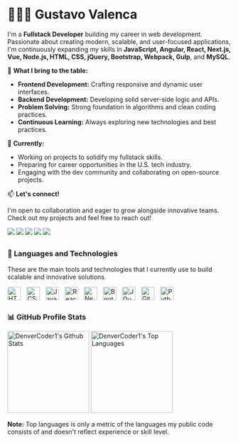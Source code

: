 
# 👨🏻‍💻 Gustavo Valenca

I'm a **Fullstack Developer** building my career in web development. Passionate about creating modern, scalable, and user-focused applications, I'm continuously expanding my skills in **JavaScript, Angular, React, Next.js, Vue, Node.js, HTML, CSS, jQuery, Bootstrap, Webpack, Gulp**, and **MySQL**.

🌟 **What I bring to the table:**
- **Frontend Development:** Crafting responsive and dynamic user interfaces.
- **Backend Development:** Developing solid server-side logic and APIs.
- **Problem Solving:** Strong foundation in algorithms and clean coding practices.
- **Continuous Learning:** Always exploring new technologies and best practices.

🚀 **Currently:**
- Working on projects to solidify my fullstack skills.
- Preparing for career opportunities in the U.S. tech industry.
- Engaging with the dev community and collaborating on open-source projects.

📫 **Let's connect!**

I'm open to collaboration and eager to grow alongside innovative teams. Check out my projects and feel free to reach out!

 
 
<div> 
    <a href="https://instagram.com/gugatampa" target="_blank" rel="noopener"><img src="https://img.shields.io/badge/-Instagram-%23E4405F?style=for-the-badge&logo=instagram&logoColor=white"></a>
    <a href="https://www.twitch.tv/gugatampa" target="_blank" rel="noopener"><img src="https://img.shields.io/badge/Twitch-9146FF?style=for-the-badge&logo=twitch&logoColor=white"></a>
    <a href="https://discord.gg/3QQyR5whBZ" target="_blank" rel="noopener"><img src="https://img.shields.io/badge/Discord-7289DA?style=for-the-badge&logo=discord&logoColor=white"></a> 
    <a href="mailto:gugavalenca@gmail.com"><img src="https://img.shields.io/badge/Gmail-D14836?style=for-the-badge&logo=gmail&logoColor=white"></a>
    <a href="https://www.linkedin.com/in/gustavo-valen%C3%A7a-4172b3260" target="_blank" rel="noopener"><img src="https://img.shields.io/badge/-LinkedIn-%230077B5?style=for-the-badge&logo=linkedin&logoColor=white"></a> 
</div>

 ##

### 🚀 Languages ​​and Technologies

These are the main tools and technologies that I currently use to build scalable and innovative solutions.


<img 
    align="left" 
    alt="HTML"
    title="HTML" 
    width="30px" 
    style="padding-right: 10px;" 
    src="https://cdn.jsdelivr.net/gh/devicons/devicon@latest/icons/html5/html5-original.svg" 
/>
<img 
    align="left" 
    alt="CSS" 
    title="CSS"
    width="30px" 
    style="padding-right: 10px;" 
    src="https://cdn.jsdelivr.net/gh/devicons/devicon@latest/icons/css3/css3-original.svg" 
/>
<img 
    align="left" 
    alt="JavaScript" 
    title="JavaScript"
    width="30px" 
    style="padding-right: 10px;" 
    src="https://cdn.jsdelivr.net/gh/devicons/devicon@latest/icons/javascript/javascript-original.svg" 
/>
<img 
    align="left" 
    alt="React"
    title="React" 
    width="30px" 
    style="padding-right: 10px;" 
    src="https://cdn.jsdelivr.net/gh/devicons/devicon@latest/icons/react/react-original.svg" 
/>
<img 
    align="left" 
    alt="Next.js" 
    title="Next.js"
    width="30px" 
    style="padding-right: 10px;" 
    src="https://cdn.jsdelivr.net/gh/devicons/devicon@latest/icons/nextjs/nextjs-original.svg" 
/>
<img 
    align="left" 
    alt="Bootstrap"
    title="Bootstrap" 
    width="30px" 
    style="padding-right: 10px;" 
    src="https://cdn.jsdelivr.net/gh/devicons/devicon@latest/icons/bootstrap/bootstrap-original.svg" 
/>
<img 
    align="left" 
    alt="JQuery" 
    title="JQuery"
    width="30px" 
    style="padding-right: 10px;" 
    src="https://cdn.jsdelivr.net/gh/devicons/devicon@latest/icons/jquery/jquery-original.svg" 
/>
<img 
    align="left" 
    alt="Git" 
    title="Git"
    width="30px" 
    style="padding-right: 10px;" 
    src="https://cdn.jsdelivr.net/gh/devicons/devicon@latest/icons/git/git-original.svg" 
/>
<img 
    align="left" 
    alt="Python" 
    title="Python"
    width="30px" 
    style="padding-right: 10px;" 
    src="https://cdn.jsdelivr.net/gh/devicons/devicon@latest/icons/python/python-original.svg" 
/>

<br/>
<br/>

 <h3>📊 GitHub Profile Stats</h3>

 <a href="https://github.com/anuraghazra/github-readme-stats"><img alt="DenverCoder1's Github Stats" src="https://denvercoder1-github-readme-stats.vercel.app/api/?username=GugaValenca&show_icons=true&include_all_commits=true&count_private=true&theme=react&hide_border=true&bg_color=1F222E&title_color=F85D7F&icon_color=F8D866" height="184px"/></a>
  <a href="https://github.com/anuraghazra/github-readme-stats"><img alt="DenverCoder1's Top Languages" src="https://denvercoder1-github-readme-stats.vercel.app/api/top-langs/?username=GugaValenca&langs_count=8&layout=compact&theme=react&hide_border=true&bg_color=1F222E&title_color=F85D7F&icon_color=F8D866&hide=Jupyter%20Notebook,Roff" height="184px"/></a>

  
<!-- <a href="https://github.com/anuraghazra/github-readme-stats"><img alt="DenverCoder1's Top Languages" src="https://denvercoder1-github-readme-stats.vercel.app/api/top-langs/?username=GugaValenca&langs_count=8&layout=compact&theme=react&hide_border=true&bg_color=1F222E&title_color=F85D7F&icon_color=F8D866&hide=Jupyter%20Notebook,Roff" height="192px"/></a>  -->


  <b>Note:</b> Top languages is only a metric of the languages my public code consists of and doesn't reflect experience or skill level.
  
  <!-- https://github.com/ashutosh00710/github-readme-activity-graph -->


  <!--<a href="https://github.com/ashutosh00710/github-readme-activity-graph"><img alt="GugaValenca's Activity Graph" src="https://github-readme-activity-graph.vercel.app/graph/?username=GugaValenca&bg_color=1F222E&color=F8D866&line=F85D7F&point=FFFFFF&hide_border=true" /></a>


